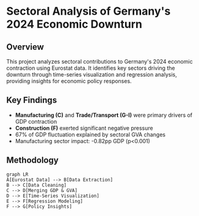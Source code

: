 # Sectoral Analysis of Germany's 2024 Economic Downturn

## Overview
This project analyzes sectoral contributions to Germany's 2024 economic contraction using Eurostat data. It identifies key sectors driving the downturn through time-series visualization and regression analysis, providing insights for economic policy responses.

## Key Findings
- **Manufacturing (C)** and **Trade/Transport (G-I)** were primary drivers of GDP contraction
- **Construction (F)** exerted significant negative pressure
- 67% of GDP fluctuation explained by sectoral GVA changes
- Manufacturing sector impact: -0.82pp GDP (p<0.001)



## Methodology
```mermaid
graph LR
A[Eurostat Data] --> B[Data Extraction]
B --> C[Data Cleaning]
C --> D[Merging GDP & GVA]
D --> E[Time-Series Visualization]
E --> F[Regression Modeling]
F --> G[Policy Insights]
